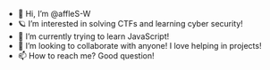 - 👋 Hi, I’m @affleS-W
- 🪐 I’m interested in solving CTFs and learning cyber security!
- 🌱 I’m currently trying to learn JavaScript!
- 💾 I’m looking to collaborate with anyone! I love helping in projects!
- 📫 How to reach me? Good question!
<!---
affleS-W/affleS-W is a ✨ special ✨ repository because its `README.md` (this file) appears on your GitHub profile.
You can click the Preview link to take a look at your changes.
--->

